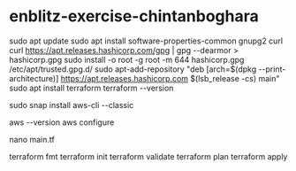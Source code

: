 # enblitz-exercise-chintanboghara

sudo apt update
sudo apt install  software-properties-common gnupg2 curl
curl https://apt.releases.hashicorp.com/gpg | gpg --dearmor > hashicorp.gpg
sudo install -o root -g root -m 644 hashicorp.gpg /etc/apt/trusted.gpg.d/
sudo apt-add-repository "deb [arch=$(dpkg --print-architecture)] https://apt.releases.hashicorp.com $(lsb_release -cs) main"
sudo apt install terraform
terraform --version

sudo snap install aws-cli --classic

aws --version
aws configure

nano main.tf

terraform fmt
terraform init
terraform validate
terraform plan
terraform apply